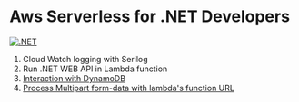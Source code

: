 #  Aws Serverless for .NET Developers

[![.NET](https://github.com/jsowndarrajan/aws-serverless-for-dotnet-developers/actions/workflows/dotnet.yml/badge.svg)](https://github.com/jsowndarrajan/aws-serverless-for-dotnet-developers/actions/workflows/dotnet.yml)

1. Cloud Watch logging with Serilog
2. Run .NET WEB API in Lambda function
3. [Interaction with DynamoDB](/src/InteractionWithDynamoDb.Lambda/Readme.md)
4. [Process Multipart form-data with lambda's function URL](/src/FunctionUrlWithMultipartFormData.Lambda/Readme.md)

